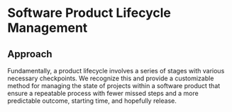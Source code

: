 Software Product Lifecycle Management
=====================================

Approach
--------

Fundamentally, a product lifecycle involves a series of stages with various necessary checkpoints. We recognize this and provide a customizable method for managing the state of projects within a software product that ensure a repeatable process with fewer missed steps and a more predictable outcome, starting time, and hopefully release.